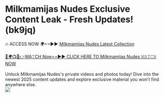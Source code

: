 # Milkmamijas Nudes Exclusive Content Leak - Fresh Updates! (bk9jq)

🔥 ACCESS NOW 🌍==►► <a href="https://tinyurl.com/yc657z5k" rel="nofollow">Milkmamijas Nudes Latest Collection</a>
<br><br>
[🔴🌍📺📱👉WA𝚃CH Now==►► CLICK HERE TO Milkmamijas Nudes 𝚆𝙰𝚃𝙲𝙷 NOW](https://tinyurl.com/yc657z5k)
<br><br>
Unlock Milkmamijas Nudes's private videos and photos today! Dive into the newest 2025 content updates and explore exclusive material you won’t find anywhere else.
<br>
<a href="https://tinyurl.com/yc657z5k" rel="nofollow" data-target="animated-image.originalLink"><img src="https://camo.githubusercontent.com/8a4f000d20f83aca3bf7ec5f350d767afa0574a8a352519fd8cfa583a6f93a33/68747470733a2f2f692e696d6775722e636f6d2f644a486b345a712e676966" data-canonical-src="https://i.imgur.com/dJHk4Zq.gif" style="max-width: 100%; display: inline-block;" data-target="animated-image.originalImage"></a>
<br>
